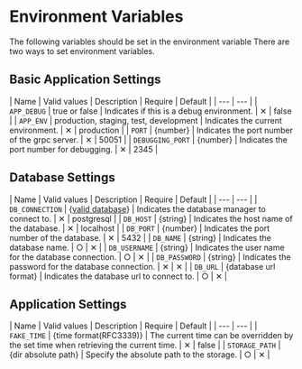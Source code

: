# Environment Variables

The following variables should be set in the environment variable
There are two ways to set environment variables.

## Basic Application Settings

| Name | Valid values | Description | Require | Default |
| --- | --- |
| `APP_DEBUG` | true or false | Indicates if this is a debug environment. | ✕ | false |
| `APP_ENV` | production, staging, test, development | Indicates the current environment.
 | ✕ | production |
| `PORT` | {number} | Indicates the port number of the grpc server. | ✕ | 50051 |
| `DEBUGGING_PORT` | {number} | Indicates the port number for debugging. | ✕ | 2345 |

## Database Settings

| Name | Valid values | Description | Require | Default |
| --- | --- |
| `DB_CONNECTION` | {[valid database](./database.md)} | Indicates the database manager to connect to. | ✕ | postgresql |
| `DB_HOST` | {string} | Indicates the host name of the database.
 | ✕ | localhost |
| `DB_PORT` | {number} | Indicates the port number of the database. | ✕ | 5432 |
| `DB_NAME` | {string} | Indicates the database name. | ○ | ✕ |
| `DB_USERNAME` | {string} | Indicates the user name for the database connection. | ○ | ✕ |
| `DB_PASSWORD` | {string} | Indicates the password for the database connection. | ✕ | ✕ |
| `DB_URL` | {database url format} | Indicates the database url to connect to. | ○ | ✕ |

## Application Settings

| Name | Valid values | Description | Require | Default |
| --- | --- |
| `FAKE_TIME` | {time format(RFC3339)} | The current time can be overridden by the set time when retrieving the current time. | ✕ | false |
| `STORAGE_PATH` | {dir absolute path} | Specify the absolute path to the storage. | ○ | ✕ |
